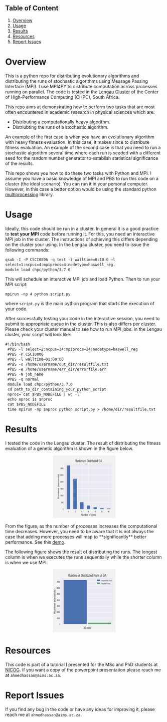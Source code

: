 ## Table of Content
1. [Overview](#overview)  
2. [Usage](#usage)  
3. [Results](#results)  
4. [Resources](#resources)  
5. [Report Issues](#report-issues)  

# Overview
This is a python repo for distributing evolutionary algorithms and distributing the runs of stochastic algorithms using Message Passing Interface (MPI).
I use MPI4PY to distribute computation across processes running on parallel. The code is tested in the 
<a href="https://wiki.chpc.ac.za/chpc:lengau" target="_blank">Lengau Cluster</a> of the Center of High-Performance
Computing (CHPC), South Africa. 

This repo aims at demonstrating how to perform two tasks that are most often encountered in academic research in 
physical sciences which are:
<ul>  
    <li>Distributing a computationally heavy algorithm.</li>
    <li>Distriubting the runs of a stochastic algorithm.</li>
</ul>

An example of the first case is when you have an evolutionary algorithm with heavy fitness evaluation. In this case, it makes
since to distribute fitness evaluation. An example of the second case is that you need to run a stochastic algorithm several time
where each run is seeded with a different seed for the random number generator to establish statistical significance of the results.

This repo shows you how to do these two tasks with Python and MPI. I assume you have a basic knowledge of MPI and PBS to run this code 
on a cluster (the ideal scenario). You can run it in your personal computer. However, in this case a better option would be using the 
standard python <a href="https://docs.python.org/3/library/multiprocessing.html">multiprocessing</a> library.

# Usage
Ideally, this code should be run in a cluster. In general it is a good practice to **test your MPI** code before running it. For this, 
you need an interactive MPI job in the cluster. The instructions of achieving this differs depending on the cluster your using. In the
Lengau cluster, you need to issue the following commands:
```console
qsub -I -P CSCI0806 -q test -l walltime=0:10:0 –l select=1:ncpus=4:mpiprocs=4:nodetype=haswell_reg.
module load chpc/python/3.7.0
```
This will schedule an interactive MPI job and load Python. Then to run your MPI script:
```console
mpirun -np 4 python script.py
```
where `script.py` is the main python program that starts the execution of your code.

After successfully testing your code in the interactive session, you need to submit to appropriate queue in the cluster. This is also differs
per cluster. Please check your cluster manual to see how to run MPI jobs. In the Lengau cluster, your script will look like:
```
#!/bin/bash
 #PBS -l select=2:ncpus=24:mpiprocs=24:nodetype=haswell_reg
 #PBS -P CSCI0806
 #PBS -l walltime=01:00:00
 #PBS -o /home/username/out_dir/resultfile.txt
 #PBS -e /home/username/err_dir/errorfile.err
 #PBS -N job_name
 #PBS -q normal
 module load chpc/python/3.7.0
 cd path_to_dir_containing_your_python_script
 nproc=`cat $PBS_NODEFILE | wc -l`
 echo nproc is $nproc
 cat $PBS_NODEFILE
 time mpirun -np $nproc python script.py > /home/dir/resultfile.txt

```

# Results
I tested the code in the Lengau cluster. The result of distributing the fitness evaluation of a genetic algorithm is shown in the figure below.
<p align="center">
  <img src="figures/dist_ga.PNG" width="200" height="200" title="Distributing Fitness Evaluation">
</p>
From the figure, as the number of processes increases the computational time decreases. However, you need to be aware that it is not always the case
that adding more processes will map to **significantly** better performance. See this <a href="https://wiki.chpc.ac.za/scaling:start">demo</a>.

The following figure shows the result of distributing the runs. The longest column is when we executes the runs sequentially while the shorter column
is when we use MPI.
<p align="center">
  <img src="figures/dist_runs.PNG" width="200" height="200" title="Distributing Fitness Evaluation">
</p>


# Resources
This code is part of a tutorial I presented for the MSc and PhD students at <a href="https://www.cs.up.ac.za/cs/nicog/">NICOG</a>. If you want a copy of the
powerpoint presentation please reach me at `ahmedhassan@aims.ac.za`.

# Report Issues
If you find any bug in the code or have any ideas for improving it, please reach me at `ahmedhassan@aims.ac.za`.
